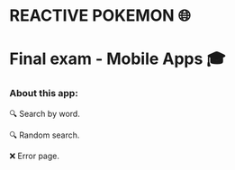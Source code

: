 # REACTIVE POKEMON 🌐

# Final exam - Mobile Apps 🎓


### About this app: 

🔍 Search by word.  

🔍 Random search.  

❌ Error page.  


